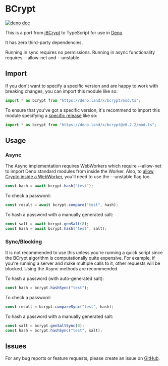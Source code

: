 # BCrypt

[![deno doc](https://doc.deno.land/badge.svg)](https://doc.deno.land/https/deno.land/x/bcrypt/mod.ts)

This is a port from [jBCrypt](https://github.com/jeremyh/jBCrypt) to TypeScript for use in [Deno](https://deno.land/).

It has zero third-party dependencies.

Running in sync requires no permissions.
Running in async functionality requires --allow-net and --unstable

## Import

If you don't want to specify a specific version and are happy to work with breaking changes, you can import this module like so:

```ts
import * as bcrypt from "https://deno.land/x/bcrypt/mod.ts";
```

To ensure that you've got a specific version, it's recommend to import this module specifying a [specific release](https://github.com/JamesBroadberry/deno-bcrypt/releases) like so:

```ts
import * as bcrypt from "https://deno.land/x/bcrypt@v0.2.2/mod.ts";
```

## Usage

### Async

The Async implementation requires WebWorkers which require --allow-net to import Deno standard modules from inside the Worker. Also, to [allow Crypto inside a WebWorker](https://github.com/denoland/deno/pull/5121), you'll need to use the --unstable flag too.

```ts
const hash = await bcrypt.hash("test");
```

To check a password:

```ts
const result = await bcrypt.compare("test", hash);
```

To hash a password with a manually generated salt:

```ts
const salt = await bcrypt.genSalt(8);
const hash = await bcrypt.hash("test", salt);
```

### Sync/Blocking

It is not recommended to use this unless you're running a quick script since the BCrypt algorithm is computationally quite expensive. For example, if you're running a server and make multiple calls to it, other requests will be blocked. Using the Async methods are recommended.

To hash a password (with auto-generated salt):

```ts
const hash = bcrypt.hashSync("test");
```

To check a password:

```ts
const result = bcrypt.compareSync("test", hash);
```

To hash a password with a manually generated salt:

```ts
const salt = bcrypt.genSaltSync(8);
const hash = bcrypt.hashSync("test", salt);
```

## Issues

For any bug reports or feature requests, please create an issue on [GitHub](https://github.com/JamesBroadberry/deno-bcrypt/issues).
